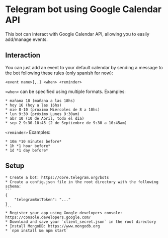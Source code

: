 # Telegram bot using Google Calendar API #

This bot can interact with Google Calendar API, allowing you to easily add/manage events.

## Interaction ##

You can just add an event to your default calendar by sending a message to the bot following these rules (only spanish for now):

`<event name>[,.] <when> <reminder>`

`<when>` can be specified using multiple formats. Examples:

    * mañana 18 (mañana a las 18hs)
    * hoy 16 (hoy a las 16hs)
    * mie 8-10 (próximo Miércoles de 8 a 10hs)
    * lun 9:30 (próximo Lunes 9:30am)
    * abr 10 (10 de Abril, todo el día)
    * sep 2 9:30-10:45 (2 de Septiembre de 9:30 a 10:45am)

`<reminder>` Examples:

    * 10m *10 minutes before*
    * 1h *1 hour before*
    * 1d *1 day before*

## Setup ##

    * Create a bot: https://core.telegram.org/bots
    * Create a config.json file in the root directory with the following schema:
    ```
    {
        "telegramBotToken": "..."
    }
    ```
    * Register your app using Google developers console: https://console.developers.google.com/
    * Download and save your `client_secret.json` in the root directory
    * Install MongoDB: https://www.mongodb.org
    * `npm install && npm start`
